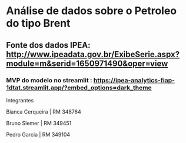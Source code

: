 # Análise de dados sobre o Petroleo do tipo Brent

## Fonte dos dados IPEA: http://www.ipeadata.gov.br/ExibeSerie.aspx?module=m&serid=1650971490&oper=view

### MVP do modelo no streamlit : https://ipea-analytics-fiap-1dtat.streamlit.app/?embed_options=dark_theme

Integrantes

Bianca Cerqueira | RM 348764

Bruno Slemer | RM 349451

Pedro Garcia | RM 349104
